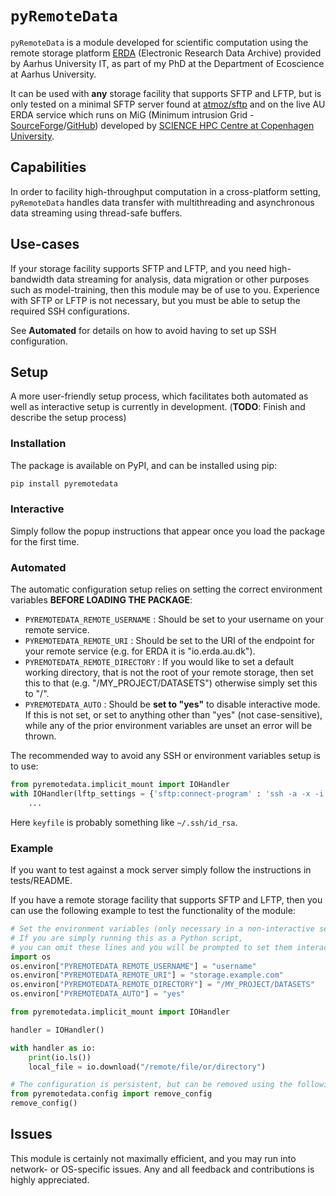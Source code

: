 # `pyRemoteData`
`pyRemoteData` is a module developed for scientific computation using the remote storage platform [ERDA](https://erda.au.dk/) (Electronic Research Data Archive) provided by Aarhus University IT, as part of my PhD at the Department of Ecoscience at Aarhus University.

It can be used with **any** storage facility that supports SFTP and LFTP, but is only tested on a minimal SFTP server found at [atmoz/sftp](https://hub.docker.com/r/atmoz/sftp) and on the live AU ERDA service which runs on MiG (Minimum intrusion Grid - [SourceForge](https://sourceforge.net/projects/migrid/)/[GitHub](https://github.com/ucphhpc/migrid-sync)) developed by [SCIENCE HPC Centre at Copenhagen University](https://science.ku.dk/english/research/research-e-infrastructure/science-hpc-centre/).

## Capabilities
In order to facility high-throughput computation in a cross-platform setting, `pyRemoteData` handles data transfer with multithreading and asynchronous data streaming using thread-safe buffers.

## Use-cases
If your storage facility supports SFTP and LFTP, and you need high-bandwidth data streaming for analysis, data migration or other purposes such as model-training, then this module may be of use to you.
Experience with SFTP or LFTP is not necessary, but you must be able to setup the required SSH configurations.

See **Automated** for details on how to avoid having to set up SSH configuration.

## Setup
A more user-friendly setup process, which facilitates both automated as well as interactive setup is currently in development. (**TODO**: Finish and describe the setup process)

### Installation
The package is available on PyPI, and can be installed using pip:
```bash
pip install pyremotedata
```

### Interactive
Simply follow the popup instructions that appear once you load the package for the first time.

### Automated
The automatic configuration setup relies on setting the correct environment variables **BEFORE LOADING THE PACKAGE**:

* `PYREMOTEDATA_REMOTE_USERNAME` : Should be set to your username on your remote service.
* `PYREMOTEDATA_REMOTE_URI` : Should be set to the URI of the endpoint for your remote service (e.g. for ERDA it is "io.erda.au.dk").
* `PYREMOTEDATA_REMOTE_DIRECTORY` : If you would like to set a default working directory, that is not the root of your remote storage, then set this to that (e.g. "/MY_PROJECT/DATASETS") otherwise simply set this to "/".
* `PYREMOTEDATA_AUTO` : Should be **set to "yes"** to disable interactive mode. If this is not set, or set to anything other than "yes" (not case-sensitive), while any of the prior environment variables are unset an error will be thrown.

The recommended way to avoid any SSH or environment variables setup is to use:
```py
from pyremotedata.implicit_mount import IOHandler
with IOHandler(lftp_settings = {'sftp:connect-program' : 'ssh -a -x -i <keyfile>'}, user = <USER>, remote = <REMOTE>) as io:
    ...
```
Here `keyfile` is probably something like `~/.ssh/id_rsa`. 

### Example
If you want to test against a mock server simply follow the instructions in tests/README.

If you have a remote storage facility that supports SFTP and LFTP, then you can use the following example to test the functionality of the module:
```python
# Set the environment variables (only necessary in a non-interactive setting)
# If you are simply running this as a Python script, 
# you can omit these lines and you will be prompted to set them interactively
import os
os.environ["PYREMOTEDATA_REMOTE_USERNAME"] = "username"
os.environ["PYREMOTEDATA_REMOTE_URI"] = "storage.example.com"
os.environ["PYREMOTEDATA_REMOTE_DIRECTORY"] = "/MY_PROJECT/DATASETS"
os.environ["PYREMOTEDATA_AUTO"] = "yes"

from pyremotedata.implicit_mount import IOHandler

handler = IOHandler()

with handler as io:
    print(io.ls())
    local_file = io.download("/remote/file/or/directory")

# The configuration is persistent, but can be removed using the following:
from pyremotedata.config import remove_config
remove_config()
```

## Issues
This module is certainly not maximally efficient, and you may run into network- or OS-specific issues. Any and all feedback and contributions is highly appreciated.